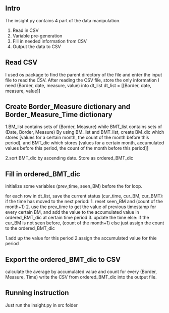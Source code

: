 ## Intro
The insight.py contains 4 part of the data manipulation.
1. Read in CSV
2. Variable pre-generation
3. Fill in needed information from CSV
4. Output the data to CSV

## Read CSV
I used os package to find the parent directory of the file and enter the input file to read the CSV.
After reading the CSV file, store the only information I need (Border, date, measure, value) into dt_list
dt_list = [[Border, date, measure, value]]

## Create Border_Measure dictionary and Border_Measure_Time dictionary
1.BM_list contains sets of (Border, Measure) while BMT_list contains sets of (Date, Border, Measure)
By using BM_list and BMT_list, create BM_dic which stores [values for a certain month, the count of the month before this period], and BMT_dic which stores [values for a certain month, accumulated values before this period, the count of the month before this period]]

2.sort BMT_dic by ascending date. Store as ordered_BMT_dic

## Fill in ordered_BMT_dic
initialize some variables (prev_time, seen_BM) before the for loop.

for each row in dt_list, save the current status (cur_time, cur_BM, cur_BMT):
    if the time has moved to the next period:
        1. reset seen_BM and (count of the month+1)
        2. use the prev_time to get the value of previous timestamp for every certain BM, and add the value to the                      accumulated value in ordered_BMT_dic at certain time period
        3. update the time
    else:
        if the cur_BM is not seen before, (count of the month+1)
        else just assign the count to the ordered_BMT_dic
    
1.add up the value for this period
2.assign the accumulated value for thie period
    
## Export the ordered_BMT_dic to CSV
calculate the average by accumulated value and count for every (Border, Measure, Time)
write the CSV from ordered_BMT_dic into the output file.

## Running instruction
Just run the insight.py in src folder
